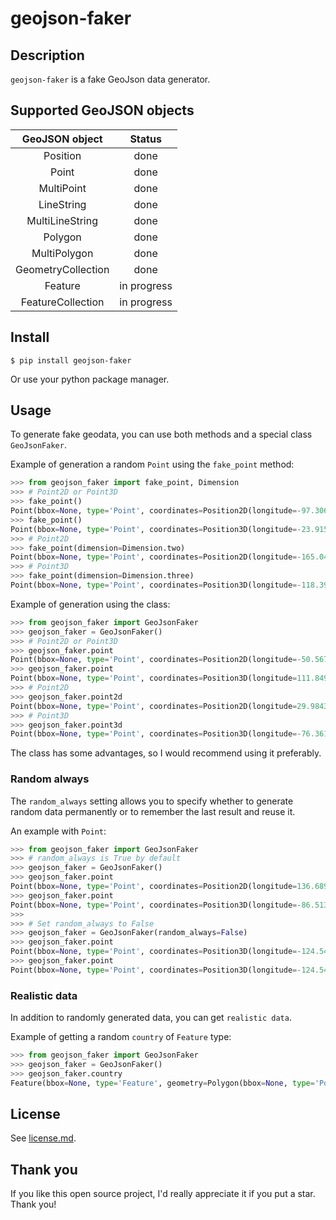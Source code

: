 # geojson-faker

## Description

`geojson-faker` is a fake GeoJson data generator.

## Supported GeoJSON objects

|   GeoJSON object   |    Status   |
|:------------------:|:-----------:|
|      Position      |     done    |
|       Point        |     done    |
|     MultiPoint     |     done    |
|     LineString     |     done    |
|  MultiLineString   |     done    |
|      Polygon       |     done    |
|    MultiPolygon    |     done    |
| GeometryCollection |     done    |
|      Feature       | in progress |
|  FeatureCollection | in progress |

## Install

```shell
$ pip install geojson-faker
```

Or use your python package manager.

## Usage

To generate fake geodata, you can use both methods and a special class `GeoJsonFaker`.

Example of generation a random `Point` using the `fake_point` method:

```python
>>> from geojson_faker import fake_point, Dimension
>>> # Point2D or Point3D
>>> fake_point()
Point(bbox=None, type='Point', coordinates=Position2D(longitude=-97.30689091127957, latitude=56.891859157037686))
>>> fake_point()
Point(bbox=None, type='Point', coordinates=Position3D(longitude=-23.91579574348077, latitude=-29.49843686198053, altitude=38061.79569985675))
>>> # Point2D
>>> fake_point(dimension=Dimension.two)
Point(bbox=None, type='Point', coordinates=Position2D(longitude=-165.04984397840835, latitude=76.97108937919282))
>>> # Point3D
>>> fake_point(dimension=Dimension.three)
Point(bbox=None, type='Point', coordinates=Position3D(longitude=-118.39348949345089, latitude=27.81106033708747, altitude=8475.464707933897))
```

Example of generation using the class:

```python
>>> from geojson_faker import GeoJsonFaker
>>> geojson_faker = GeoJsonFaker()
>>> # Point2D or Point3D
>>> geojson_faker.point
Point(bbox=None, type='Point', coordinates=Position2D(longitude=-50.56703965217093, latitude=19.72513434718111))
>>> geojson_faker.point
Point(bbox=None, type='Point', coordinates=Position3D(longitude=111.84911865610678, latitude=-19.488979926988165, altitude=7921.968274391678))
>>> # Point2D
>>> geojson_faker.point2d
Point(bbox=None, type='Point', coordinates=Position2D(longitude=29.98434638920918, latitude=36.476444735501616))
>>> # Point3D
>>> geojson_faker.point3d
Point(bbox=None, type='Point', coordinates=Position3D(longitude=-76.36126084558762, latitude=30.682266859380533, altitude=15816.987234147065))
```

The class has some advantages, so I would recommend using it preferably.

### Random always

The `random_always` setting allows you to specify whether to generate random data permanently or to remember the last result and reuse it.

An example with `Point`:

```python
>>> from geojson_faker import GeoJsonFaker
>>> # random_always is True by default
>>> geojson_faker = GeoJsonFaker()
>>> geojson_faker.point
Point(bbox=None, type='Point', coordinates=Position2D(longitude=136.68932246536838, latitude=-69.51345731343906))
>>> geojson_faker.point
Point(bbox=None, type='Point', coordinates=Position3D(longitude=-86.5130499597834, latitude=-32.985220372899015, altitude=39772.673364264505))
>>>
>>> # Set random_always to False
>>> geojson_faker = GeoJsonFaker(random_always=False)
>>> geojson_faker.point
Point(bbox=None, type='Point', coordinates=Position3D(longitude=-124.54510003846121, latitude=25.225529991773328, altitude=-423.45973067919476))
>>> geojson_faker.point
Point(bbox=None, type='Point', coordinates=Position3D(longitude=-124.54510003846121, latitude=25.225529991773328, altitude=-423.45973067919476))
```

### Realistic data

In addition to randomly generated data, you can get `realistic data`.

Example of getting a random `country` of `Feature` type:

```python
>>> from geojson_faker import GeoJsonFaker
>>> geojson_faker = GeoJsonFaker()
>>> geojson_faker.country
Feature(bbox=None, type='Feature', geometry=Polygon(bbox=None, type='Polygon', coordinates=[[Position2D(longitude=60.5176034, latitude=34.0617567), ...]]), properties={'name': 'افغانستان', 'name:en': 'Afghanistan', 'official_name': 'د افغانستان اسلامي جمهوريت', 'official_name:en': 'Islamic Republic of Afghanistan'}, id=None)
```

## License

See [license.md](https://github.com/impocode/geojson-faker/blob/master/license.md).

## Thank you

If you like this open source project, I'd really appreciate it if you put a star. Thank you!
